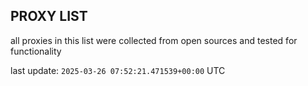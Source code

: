 ## PROXY LIST

all proxies in this list were collected from open sources and tested for functionality

last update: `2025-03-26 07:52:21.471539+00:00` UTC